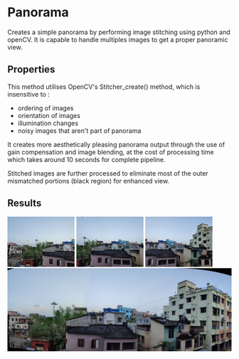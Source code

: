 # Panorama

Creates a simple panorama by performing image stitching using python and openCV. It is capable to handle multiples images to get a proper panoramic view. 


## Properties

This method utilises OpenCV's Stitcher_create() method, which is insensitive to :
- ordering of images
- orientation of images
- illumination changes
- noisy images that aren't part of panorama

It creates more aesthetically pleasing panorama output through the use of gain compensation and image blending, at the cost of processing time which takes around 10 seconds for complete pipeline.

Stitched images are further processed to eliminate most of the outer mismatched portions (black region) for enhanced view.


## Results

<div style="float:left">
<div style="float:left"><img width="30%" src="https://github.com/Sudarshana2000/Panorama/blob/master/input/IMG_1.jpg" />
<img width="30%" src="https://github.com/Sudarshana2000/Panorama/blob/master/input/IMG_2.jpg" />
<img width="30%" src="https://github.com/Sudarshana2000/Panorama/blob/master/input/IMG_3.jpg" />
</div>
<br /><br />

<img src="https://github.com/Sudarshana2000/Panorama/blob/master/output/cropped1.jpg" />
<br />